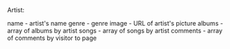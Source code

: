 Artist:

name - artist's name
genre - genre
image - URL of artist's picture
albums - array of albums by artist
songs - array of songs by artist
comments - array of comments by visitor to page
